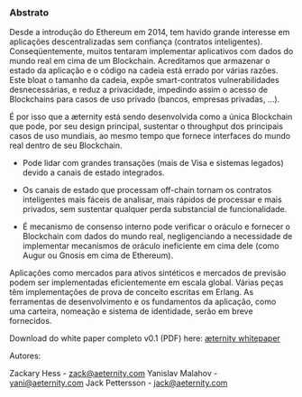 ### Abstrato

Desde a introdução do Ethereum em 2014, tem havido grande interesse em aplicações descentralizadas sem confiança (contratos inteligentes). Conseqüentemente, muitos tentaram implementar aplicativos com dados do mundo real em cima de um Blockchain. Acreditamos que armazenar o estado da aplicação e o código na cadeia está errado por várias razões. Este bloat o tamanho da cadeia, expõe smart-contratos vulnerabilidades desnecessárias, e reduz a privacidade, impedindo assim o acesso de Blockchains para casos de uso privado (bancos, empresas privadas, ...).

É por isso que a æternity está sendo desenvolvida como a única Blockchain que pode, por seu design principal, sustentar o throughput dos principais casos de uso mundiais, ao mesmo tempo que fornece interfaces do mundo real dentro de seu Blockchain.

* Pode lidar com grandes transações (mais de Visa e sistemas legados) devido a canais de estado integrados.

* Os canais de estado que processam off-chain tornam os contratos inteligentes mais fáceis de analisar, mais rápidos de processar e mais privados, sem sustentar qualquer perda substancial de funcionalidade.

* É mecanismo de consenso interno pode verificar o oráculo e fornecer o Blockchain com dados do mundo real, negligenciando a necessidade de implementar mecanismos de oráculo ineficiente em cima dele (como Augur ou Gnosis em cima de Ethereum).

Aplicações como mercados para ativos sintéticos e mercados de previsão podem ser implementadas eficientemente em escala global. Várias peças têm implementações de prova de conceito escritas em Erlang. As ferramentas de desenvolvimento e os fundamentos da aplicação, como uma carteira, nomeação e sistema de identidade, serão em breve fornecidos.

Download do white paper completo v0.1 (PDF) here: [æternity whitepaper](https://blockchain.aeternity.com/%C3%A6ternity-blockchain-whitepaper.pdf)

Autores:

Zackary Hess - zack@aeternity.com
Yanislav Malahov - yani@aeternity.com
Jack Pettersson - jack@aeternity.com